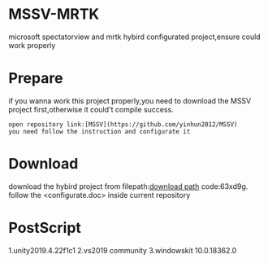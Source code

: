 # MSSV-MRTK
microsoft spectatorview and mrtk hybird configurated project,ensure could work properly

# Prepare
if you wanna work this project properly,you need to download the MSSV project first,otherwise it could't compile success.

	open repository link:[MSSV](https://github.com/yinhun2012/MSSV)
	you need follow the instruction and configurate it 

# Download
download the hybird project from filepath:[download path](https://cowtransfer.com/s/cceb74a324f748) code:63xd9g.
follow the <configurate.doc> inside current repository

# PostScript
1.unity2019.4.22f1c1
2.vs2019 community
3.windowskit 10.0.18362.0


